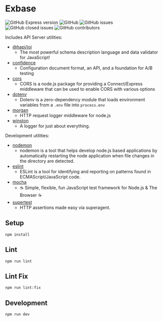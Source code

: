 # Exbase

![GitHub Express version](https://img.shields.io/badge/Express-V4.17-blue?style=for-the-badge)
![GitHub](https://img.shields.io/github/license/bukusaku/exbase?style=for-the-badge)
![GitHub issues](https://img.shields.io/github/issues/bukusaku/exbase?style=for-the-badge)
![GitHub closed issues](https://img.shields.io/github/issues-closed/bukusaku/exbase?style=for-the-badge)
![GitHub contributors](https://img.shields.io/github/contributors/bukusaku/exbase?style=for-the-badge)

Includes API Server utilities:

* [@hapi/joi](https://www.npmjs.com/package/@hapi/joi)
  * The most powerful schema description language and data validator for JavaScript!
* [confidence](https://www.npmjs.com/package/confidence)
  * Configuration document format, an API, and a foundation for A/B testing
* [cors](https://www.npmjs.com/package/cors)
  * CORS is a node.js package for providing a Connect/Express middleware that can be used to enable CORS with various options
* [dotenv](https://www.npmjs.com/package/dotenv)
  * Dotenv is a zero-dependency module that loads environment variables from a `.env` file into `process.env`
* [morgan](https://www.npmjs.com/package/morgan)
  * HTTP request logger middleware for node.js
* [winston](https://www.npmjs.com/package/winston)
  * A logger for just about everything.

Development utilities:

* [nodemon](https://www.npmjs.com/package/nodemon)
  * nodemon is a tool that helps develop node.js based applications by automatically restarting the node application when file changes in the directory are detected.
* [eslint](https://www.npmjs.com/package/eslint)
  * ESLint is a tool for identifying and reporting on patterns found in ECMAScript/JavaScript code.
* [mocha](https://www.npmjs.com/package/mocha)
  * ☕️ Simple, flexible, fun JavaScript test framework for Node.js & The Browser ☕️
* [supertest](https://www.npmjs.com/package/supertest)
  * HTTP assertions made easy via superagent.

## Setup

```
npm install
```

## Lint

```
npm run lint
```

## Lint Fix

```
npm run lint:fix
```

## Development

```
npm run dev
```
